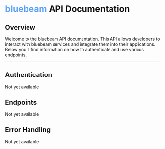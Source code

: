# <span style="color:#60a5fa">bluebeam</span> API Documentation

## Overview

Welcome to the bluebeam API documentation. This API allows developers to interact with bluebeam services and integrate them into their applications.
Below you'll find information on how to authenticate and use various endpoints.

---

## Authentication

Not yet available

## Endpoints

Not yet available

## Error Handling

Not yet available
